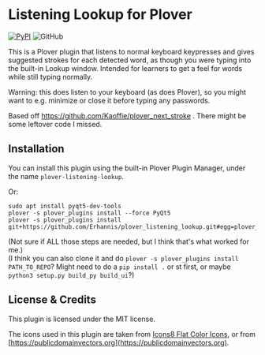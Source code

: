 # Listening Lookup for Plover
[![PyPI](https://img.shields.io/pypi/v/plover-listening-lookup)](https://pypi.org/project/plover-listening-lookup/)
![GitHub](https://img.shields.io/github/license/Erhannis/plover_listening_lookup)

This is a Plover plugin that listens to normal keyboard keypresses and gives suggested strokes for each detected word, as though you were typing into the built-in Lookup window.  Intended for learners to get a feel for words while still typing normally.

Warning: this does listen to your keyboard (as does Plover), so you might want to e.g. minimize or close it before typing any passwords.

Based off https://github.com/Kaoffie/plover_next_stroke .  There might be some leftover code I missed.

## Installation

You can install this plugin using the built-in Plover Plugin Manager, under the name `plover-listening-lookup`.

Or:
```
sudo apt install pyqt5-dev-tools
plover -s plover_plugins install --force PyQt5
plover -s plover_plugins install git+https://github.com/Erhannis/plover_listening_lookup.git#egg=plover_listening_lookup
```
(Not sure if ALL those steps are needed, but I think that's what worked for me.)<br/>
(I think you can also clone it and do `plover -s plover_plugins install PATH_TO_REPO`?  Might need to do a `pip install .` or st first, or maybe `python3 setup.py build_py build_ui`?)<br/>

## License & Credits

This plugin is licensed under the MIT license.

The icons used in this plugin are taken from [Icons8 Flat Color Icons](https://github.com/icons8/flat-color-icons), or from [https://publicdomainvectors.org](https://publicdomainvectors.org).
